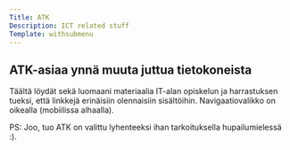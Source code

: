 ```yaml
---
Title: ATK
Description: ICT related stuff
Template: withsubmenu
---
```


<article>
  <h1>ATK-asiaa ynnä muuta juttua tietokoneista</h1>

  <p>Täältä löydät sekä luomaani materiaalia IT-alan opiskelun ja harrastuksen tueksi, että linkkejä erinäisiin olennaisiin sisältöihin. Navigaatiovalikko on oikealla (mobiilissa alhaalla).</p>

  <p>PS: Joo, tuo ATK on valittu lyhenteeksi ihan tarkoituksella hupailumielessä :).</p>
</article>